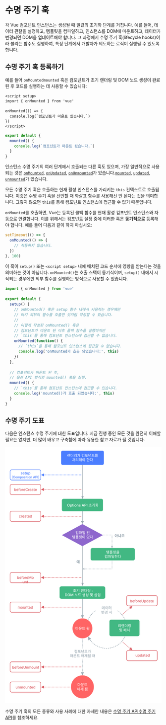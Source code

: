 # 수명 주기 훅

각 Vue 컴포넌트 인스턴스는 생성될 때 일련의 초기화 단계를 거칩니다.
예를 들어, 데이터 관찰을 설정하고, 템플릿을 컴파일하고, 인스턴스를 DOM에 마운트하고, 데이터가 변경되면 DOM을 업데이트해야 합니다.
그 과정에서 수명 주기 훅(lifecycle hooks)이라 불리는 함수도 실행하여, 특정 단계에서 개발자가 의도하는 로직이 실행될 수 있도록 합니다.

## 수명 주기 훅 등록하기

예를 들어 <span class="composition-api">`onMounted`</span><span class="options-api">`mounted`</span> 훅은 컴포넌트가 초기 렌더링 및 DOM 노드 생성이 완료된 후 코드를 실행하는 데 사용할 수 있습니다:

<div class="composition-api">

```vue
<script setup>
import { onMounted } from 'vue'

onMounted(() => {
  console.log(`컴포넌트가 마운트 됬습니다.`)
})
</script>
```

</div>
<div class="options-api">

```js
export default {
  mounted() {
    console.log(`컴포넌트가 마운트 됬습니다.`)
  }
}
```

</div>

인스턴스 수명 주기의 여러 단계에서 호출되는 다른 훅도 있으며,
가장 일반적으로 사용되는 것은 <span class="composition-api">[`onMounted`](/api/composition-api-lifecycle.html#onmounted), [`onUpdated`](/api/composition-api-lifecycle.html#onupdated), [`onUnmounted`](/api/composition-api-lifecycle.html#onunmounted)가 있습니다.</span><span class="options-api">[`mounted`](/api/options-lifecycle.html#mounted), [`updated`](/api/options-lifecycle.html#updated), [`unmounted`](/api/options-lifecycle.html#unmounted)가 있습니다.</span>

<div class="options-api">

모든 수명 주기 훅은 호출하는 현재 활성 인스턴스를 가리키는 `this` 컨텍스트로 호출됩니다.
이것은 수명 주기 훅을 선언할 때 화살표 함수를 사용해선 안 된다는 것을 의미합니다.
그렇지 않으면 `this`를 통해 컴포넌트 인스턴스에 접근할 수 없기 때문입니다.

</div>

<div class="composition-api">

`onMounted`를 호출하면, Vue는 등록된 콜백 함수를 현재 활성 컴포넌트 인스턴스와 자동으로 연결합니다.
이를 위해서는 컴포넌트 설정 중에 이러한 훅은 **동기적으로** 등록해야 합니다.
예를 들어 다음과 같이 하지 마십시오:

```js
setTimeout(() => {
  onMounted(() => {
    // 작동하지 않습니다.
  })
}, 100)
```

이 훅이 `setup()` 또는 `<script setup>` 내에 배치된 코드 순서에 영향을 받는다는 것을 의미하는 것이 아닙니다.
`onMounted()`는 호출 스택이 동기식이며, `setup()` 내에서 시작되는 경우에만 외부 함수를 실행하는 방식으로 사용할 수 있습니다.

```js
import { onMounted } from 'vue'

export default {
  setup() {
    // onMounted() 훅은 setup 함수 내에서 사용하는 경우에만
    // 마치 외부의 함수를 호출한 것처럼 작성할 수 있습니다.
    //
    // 이렇게 작성된 onMounted() 훅은
    // 컴포넌트가 마운트 된 이후 콜백 함수를 실행하지만
    // `this`를 통해 컴포넌트 인스턴스에 접근할 수 없습니다.
    onMounted(function() {
      // `this`를 통해 컴포넌트 인스턴스에 접근할 수 없습니다.
      console.log('onMounted가 호출 되었습니다:', this)
    })
  },

  // 컴포넌트가 마운트 된 후,
  // 옵션 API 방식의 mounted() 훅을 실행.
  mounted() {
    // `this`를 통해 컴포넌트 인스턴스에 접근할 수 있습니다.
    console.log('mounted()가 호출 되었습니다:', this)
  }
}
```

</div>

## 수명 주기 도표

다음은 인스턴스 수명 주기에 대한 도표입니다.
지금 진행 중인 모든 것을 완전히 이해할 필요는 없지만, 더 많이 배우고 구축함에 따라 유용한 참고 자료가 될 것입니다.

![Component lifecycle diagram](./images/lifecycle.png)

<!-- https://www.figma.com/file/Xw3UeNMOralY6NV7gSjWdS/Vue-Lifecycle -->
<!-- https://www.figma.com/file/6W2me8dWiTjx2em2Pow3gJ/Vue-Lifecycle-(ko-kr) -->

수명 주기 훅의 모든 종류와 사용 사례에 대한 자세한 내용은 <span class="composition-api">[수명 주기 API](/api/composition-api-lifecycle.html)</span><span class="options-api">[수명 주기 API](/api/options-lifecycle.html)</span>를 참조하세요.
